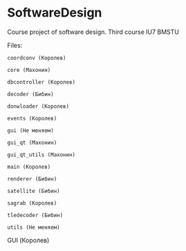 # SoftwareDesign
Course project of software design. Third course IU7 BMSTU

Files:

    coordconv (Королев) 
    
    core (Махонин)
    
    dbcontroller (Королев)
    
    decoder (Бибин)
    
    donwloader (Королев)
    
    events (Королев)
    
    gui (Не меняем)
    
    gui_qt (Махонин)
    
    gui_qt_utils (Махонин)
    
    main (Королев)
    
    renderer (Бибин)
    
    satellite (Бибин)
    
    sagrab (Королев)
    
    tledecoder (Бибин)
    
    utils (Не меняем)

GUI (Королев)
